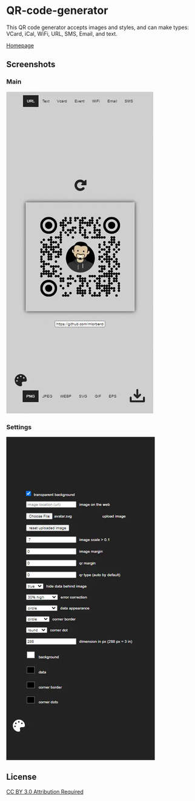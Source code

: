 # QR-code-generator

This QR code generator accepts images and styles, and can make types: VCard, iCal, WiFi, URL, SMS, Email, and text.

[Homepage](https://qr-code-styler.netlify.app/)

## Screenshots

### Main
![main](./assets/main0.webp)
### Settings
![settings](./assets/main1.webp)

## License
[CC BY 3.0 Attribution Required](https://creativecommons.org/licenses/by/3.0/)